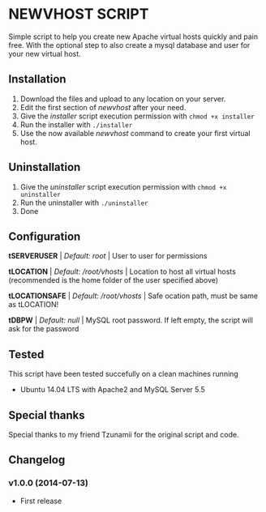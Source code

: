 NEWVHOST SCRIPT
====================

Simple script to help you create new Apache virtual hosts quickly and pain free. With the optional step to also create a mysql database and user for your new virtual host.

Installation
---------------------

1. Download the files and upload to any location on your server.
2. Edit the first section of *newvhost* after your need.
3. Give the *installer* script execution permission with `chmod +x installer`
4. Run the installer with `./installer`
5. Use the now available *newvhost* command to create your first virtual host.

Uninstallation
---------------------

1. Give the *uninstaller* script execution permission with `chmod +x uninstaller`
2. Run the uninstaller with `./uninstaller`
3. Done

Configuration
---------------------

**tSERVERUSER** | *Default: root* | User to user for permissions

**tLOCATION** | *Default: /root/vhosts* | Location to host all virtual hosts (recommended is the home folder of the user specified above)

**tLOCATIONSAFE** | *Default: \/root\/vhosts* | Safe ocation path, must be same as tLOCATION!

**tDBPW** | *Default: null* | MySQL root password. If left empty, the script will ask for the password

Tested
---------------------

This script have been tested succefully on a clean machines running

- Ubuntu 14.04 LTS with Apache2 and MySQL Server 5.5


Special thanks
---------------------

Special thanks to my friend Tzunamii for the original script and code.

Changelog
---------------------

### v1.0.0 (2014-07-13)
- First release

